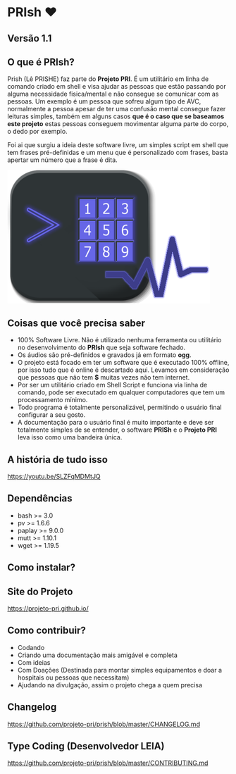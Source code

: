 # PRIsh ❤

## Versão 1.1

## O que é PRIsh?
Prish (Lê PRISHE) faz parte do **Projeto PRI**. É um utilitário em linha de comando criado em shell e visa ajudar as pessoas que estão passando por alguma necessidade fisica/mental e não consegue se comunicar com as pessoas.
Um exemplo é um pessoa que sofreu algum tipo de AVC, normalmente a pessoa apesar de ter uma confusão mental consegue fazer leituras simples, também em alguns casos **que é o caso que se baseamos este projeto** estas pessoas conseguem movimentar alguma parte do corpo, o dedo por exemplo.

Foi ai que surgiu a ideia deste software livre, um simples script em shell que tem frases pré-definidas e um menu que é personalizado com frases, basta apertar um número que a frase é dita.


![PRIsh Logo](prish.png)


## Coisas que você precisa saber
- 100% Software Livre. Não é utilizado nenhuma ferramenta ou utilitário no desenvolvimento do **PRIsh** que seja software fechado.
- Os áudios são pré-definidos e gravados já em formato **ogg**.
- O projeto está focado em ter um software que é executado 100% offline, por isso tudo que é online é descartado aqui. Levamos em consideração que pessoas que não tem **$** muitas vezes não tem internet.
- Por ser um utilitário criado em Shell Script e funciona via linha de comando, pode ser executado em qualquer computadores que tem um processamento mínimo.
- Todo programa é totalmente personalizável, permitindo o usuário final configurar a seu gosto.
- A documentação para o usuário final é muito importante e deve ser totalmente simples de se entender, o software **PRISh** e o **Projeto PRI** leva isso como uma bandeira única.

## A história de tudo isso
https://youtu.be/SLZFqMDMtJQ

## Dependências
- bash    >= 3.0
- pv      >= 1.6.6
- paplay  >= 9.0.0
- mutt    >= 1.10.1
- wget    >= 1.19.5

## Como instalar?


## Site do Projeto
https://projeto-pri.github.io/

## Como contribuir?
- Codando
- Criando uma documentação mais amigável e completa
- Com ideias
- Com Doações (Destinada para montar simples equipamentos e doar a hospitais ou pessoas que necessitam)
- Ajudando na divulgação, assim o projeto chega a quem precisa

## Changelog
https://github.com/projeto-pri/prish/blob/master/CHANGELOG.md

## Type Coding (Desenvolvedor LEIA)
https://github.com/projeto-pri/prish/blob/master/CONTRIBUTING.md
